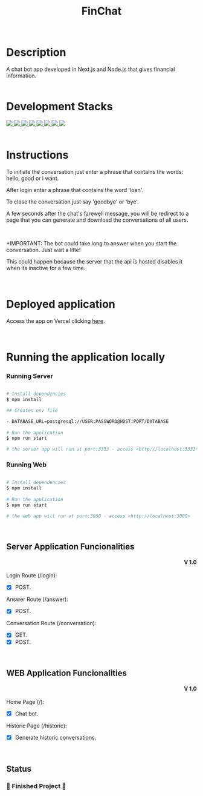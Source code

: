 <h1 align="center">FinChat</h1>
<br>

# Description
A chat bot app developed in Next.js and Node.js that gives financial information.
<br>
<br>

# Development Stacks

<div>
  <a href="https://www.typescriptlang.org/">
    <img src="https://img.shields.io/badge/typescript-339933?style=for-the-badge&logo=typescript&color=black" />
  </a>
   <a href="https://pt-br.reactjs.org/docs/getting-started.html">
    <img src="https://img.shields.io/badge/React-339933?style=for-the-badge&logo=react&color=black" />
  </a>
  <a href="https://nextjs.org/">
    <img src="https://img.shields.io/badge/next.js-339933?style=for-the-badge&logo=next.js&color=black" />
  </a>
    <a href="https://tailwindcss.com/">
    <img src="https://img.shields.io/badge/tailwindcss-339933?style=for-the-badge&logo=tailwindcss&color=black" />
  </a>
    <a href="https://docs.npmjs.com/">
    <img src="https://img.shields.io/badge/Node.js-339933?style=for-the-badge&logo=nodedotjs&color=black" />
  </a>
    <a href="https://www.fastify.io/">
    <img src="https://img.shields.io/badge/fastify-339933?style=for-the-badge&logo=fastify&color=black" /> 
  </a>
    <a href="https://www.prisma.io/">
    <img src="https://img.shields.io/badge/prisma-339933?style=for-the-badge&logo=prisma&color=black" /> 
  </a>
    <a href="https://www.postgresql.org/">
    <img src="https://img.shields.io/badge/postgresql-339933?style=for-the-badge&logo=postgresql&color=black" />
  </a>
</div>
<br>

# Instructions

To initiate the conversation just enter a phrase that contains the words: hello, good or i want.

After login enter a phrase that contains the word 'loan'.

To close the conversation just say 'goodbye' or 'bye'.

A few seconds after the chat's farewell message, you will be redirect to a page that you can generate and download the conversations of all users.

<br>

*IMPORTANT: The bot could take long to answer when you start the conversation. Just wait a litte!

This could happen because the server that the api is hosted disables it when its inactive for a few time.

<br>

# Deployed application

Access the app on Vercel clicking <a target="_blanck" href="https://deliciousfood.vercel.app/">here<a/>.

<br>

# Running the application locally
### Running Server

```bash

# Install dependencies
$ npm install

## Creates env file

- DATABASE_URL=postgresql://USER:PASSWORD@HOST:PORT/DATABASE
	
# Run the application
$ npm run start

# the server app will run at port:3333 - access <http://localhost:3333>
```

### Running Web

```bash

# Install dependencies
$ npm install
	
# Run the application
$ npm run start

# the web app will run at port:3000 - access <http://localhost:3000>
```

<br>

## Server Application Funcionalities

<div align=right>
	<h4>V 1.0</h4>

</div>

Login Route (/login):
- [x] POST.

Answer Route (/answer):
- [x] POST.

Conversation Route (/conversation):
- [x] GET.
- [x] POST.

<br>
      
## WEB Application Funcionalities

<div align=right>
	<h4>V 1.0</h4>

</div>

Home Page (/):
- [x] Chat bot.

Historic Page (/historic):
- [x] Generate historic conversations.

<br>

## Status

<h3> 
	🚧  Finished Project 🚧
</h3>
